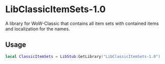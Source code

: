 # LibClassicItemSets-1.0

A library for WoW-Classic that contains all item sets with contained items and localization for the names.

## Usage

```lua
local ClassicItemSets = LibStub:GetLibrary("LibClassicItemSets-1.0")
```
